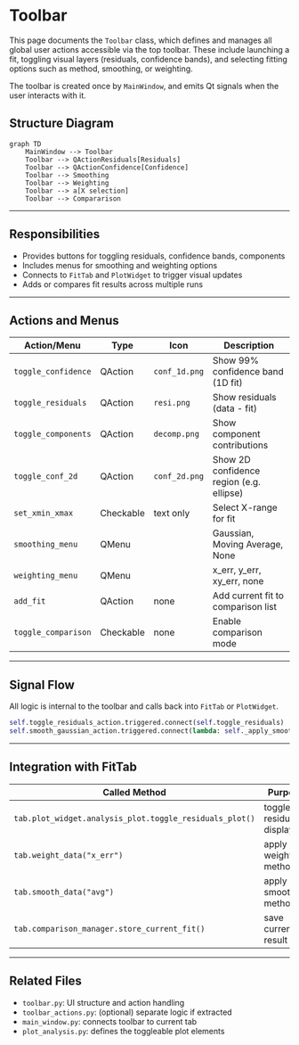 
# Toolbar

This page documents the `Toolbar` class, which defines and manages all global user actions accessible via the top toolbar. These include launching a fit, toggling visual layers (residuals, confidence bands), and selecting fitting options such as method, smoothing, or weighting.

The toolbar is created once by `MainWindow`, and emits Qt signals when the user interacts with it.

## Structure Diagram

```mermaid
graph TD
    MainWindow --> Toolbar
    Toolbar --> QActionResiduals[Residuals]
    Toolbar --> QActionConfidence[Confidence]
    Toolbar --> Smoothing
    Toolbar --> Weighting
    Toolbar --> a[X selection]
    Toolbar --> Compararison
```
---

## Responsibilities

* Provides buttons for toggling residuals, confidence bands, components
* Includes menus for smoothing and weighting options
* Connects to `FitTab` and `PlotWidget` to trigger visual updates
* Adds or compares fit results across multiple runs

---

## Actions and Menus

| Action/Menu         | Type      | Icon          | Description                              |
| ------------------- | --------- | ------------- | ---------------------------------------- |
| `toggle_confidence` | QAction   | `conf_1d.png` | Show 99% confidence band (1D fit)        |
| `toggle_residuals`  | QAction   | `resi.png`    | Show residuals (data - fit)              |
| `toggle_components` | QAction   | `decomp.png`  | Show component contributions             |
| `toggle_conf_2d`    | QAction   | `conf_2d.png` | Show 2D confidence region (e.g. ellipse) |
| `set_xmin_xmax`     | Checkable | text only     | Select X-range for fit                   |
| `smoothing_menu`    | QMenu     |               | Gaussian, Moving Average, None           |
| `weighting_menu`    | QMenu     |               | x\_err, y\_err, xy\_err, none            |
| `add_fit`           | QAction   | none          | Add current fit to comparison list       |
| `toggle_comparison` | Checkable | none          | Enable comparison mode                   |

---

## Signal Flow

All logic is internal to the toolbar and calls back into `FitTab` or `PlotWidget`.

```python
self.toggle_residuals_action.triggered.connect(self.toggle_residuals)
self.smooth_gaussian_action.triggered.connect(lambda: self._apply_smoothing("savgol"))
```

---

## Integration with FitTab

| Called Method                                           | Purpose                 |
| ------------------------------------------------------- | ----------------------- |
| `tab.plot_widget.analysis_plot.toggle_residuals_plot()` | toggle residual display |
| `tab.weight_data("x_err")`                              | apply weighting method  |
| `tab.smooth_data("avg")`                                | apply smoothing method  |
| `tab.comparison_manager.store_current_fit()`            | save current result     |

---

## Related Files

* `toolbar.py`: UI structure and action handling
* `toolbar_actions.py`: (optional) separate logic if extracted
* `main_window.py`: connects toolbar to current tab
* `plot_analysis.py`: defines the toggleable plot elements
